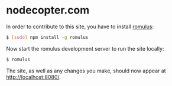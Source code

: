 # nodecopter.com

In order to contribute to this site, you have to install
[romulus](https://github.com/felixge/node-romulus):

```bash
$ [sudo] npm install -g romulus
```

Now start the romulus development server to run the site locally:

```bash
$ romulus
```

The site, as well as any changes you make, should now appear at
[http://localhost:8080/](http://localhost:8080/).
